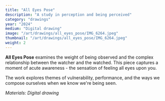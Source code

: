 ```yaml
---
title: "All Eyes Pose"
description: "A study in perception and being perceived"
category: "drawings"
year: "2024"
medium: "Digital drawing"
image: "/art/drawings/all_eyes_pose/IMG_6264.jpeg"
thumbnail: "/art/drawings/all_eyes_pose/IMG_6264.jpeg"
weight: 2
---
```


**All Eyes Pose** examines the weight of being observed and the complex relationship between the watcher and the watched. This piece captures a moment of acute awareness - the sensation of feeling all eyes upon you.

The work explores themes of vulnerability, performance, and the ways we compose ourselves when we know we're being seen.

*Materials: Digital drawing* 
